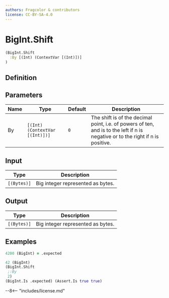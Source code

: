 ```yaml
---
authors: Fragcolor & contributors
license: CC-BY-SA-4.0
---
```



# BigInt.Shift

```clojure
(BigInt.Shift
  :By [(Int) (ContextVar [(Int)])]
)
```


## Definition




## Parameters

| Name | Type | Default | Description |
|------|------|---------|-------------|
| By | `[(Int) (ContextVar [(Int)])]` | `0` | The shift is of the decimal point, i.e. of powers of ten, and is to the left if n is negative or to the right if n is positive. |


## Input

| Type | Description |
|------|-------------|
| `[(Bytes)]` | Big integer represented as bytes. |


## Output

| Type | Description |
|------|-------------|
| `[(Bytes)]` | Big integer represented as bytes. |


## Examples

```clojure
4200 (BigInt) = .expected

42 (BigInt)
(BigInt.Shift
 ;:By
 2)
(BigInt.Is .expected) (Assert.Is true true)
```


--8<-- "includes/license.md"
